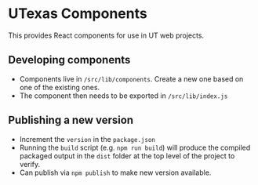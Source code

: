 # UTexas Components
This provides React components for use in UT web projects.

## Developing components
- Components live in `/src/lib/components`. Create a new one based on one of the existing ones.
- The component then needs to be exported in `/src/lib/index.js`

## Publishing a new version
- Increment the `version` in the `package.json`
- Running the `build` script (e.g. `npm run build`) will produce the compiled packaged output in the `dist` folder at the top level of the project to verify.
- Can publish via `npm publish` to make new version available.
